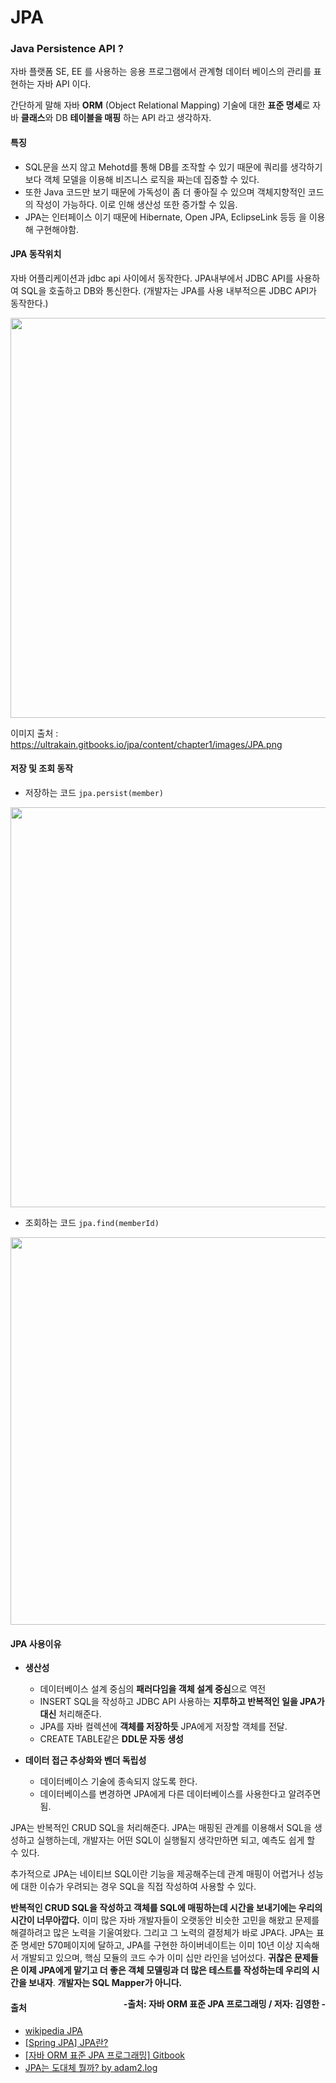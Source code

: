 # JPA

### Java Persistence API ?

자바 플랫폼 SE, EE 를 사용하는 응용 프로그램에서 관계형 데이터 베이스의 관리를 표현하는 자바 API 이다.

간단하게 말해 자바 **ORM** (Object Relational Mapping)  기술에 대한 **표준 명세**로 자바 **클래스**와 DB **테이블을 매핑** 하는 API 라고 생각하자.



#### 특징

* SQL문을 쓰지 않고 Mehotd를 통해 DB를 조작할 수 있기 때문에 쿼리를 생각하기 보다 객체 모델을 이용해 비즈니스 로직을 짜는데 집중할 수 있다.
* 또한 Java 코드만 보기 때문에 가독성이 좀 더 좋아질 수 있으며 객체지향적인 코드의 작성이 가능하다. 이로 인해 생산성 또한 증가할 수 있음.
* JPA는 인터페이스 이기 때문에 Hibernate, Open JPA, EclipseLink 등등 을 이용해 구현해야함.





#### JPA 동작위치

자바 어플리케이션과 jdbc api 사이에서 동작한다.  JPA내부에서 JDBC API를 사용하여 SQL을 호출하고 DB와 통신한다. (개발자는 JPA를 사용 내부적으론 JDBC API가 동작한다.)

<img width="640px" src="https://ultrakain.gitbooks.io/jpa/content/chapter1/images/JPA.png" />

이미지 출처 : https://ultrakain.gitbooks.io/jpa/content/chapter1/images/JPA.png



#### 저장 및 조회 동작

* 저장하는 코드 `jpa.persist(member)` 

<img width="640px" src="https://ultrakain.gitbooks.io/jpa/content/chapter1/images/JPA_save.png"/>

* 조회하는 코드 `jpa.find(memberId)`

<img width="620px" src="https://ultrakain.gitbooks.io/jpa/content/chapter1/images/JPA_search.png" />

<br/>



#### JPA 사용이유

* **생산성**

  * 데이터베이스 설계 중심의 **패러다임을 객체 설계 중심**으로 역전
  * INSERT SQL을 작성하고 JDBC API 사용하는 **지루하고 반복적인 일을 JPA가 대신** 처리해준다.
  * JPA를 자바 컬렉션에 **객체를 저장하듯** JPA에게 저장할 객체를 전달.
  * CREATE TABLE같은 **DDL문 자동 생성**

* **데이터 접근 추상화와 벤더 독립성**

  * 데이터베이스 기술에 종속되지 않도록 한다.
  * 데이터베이스를 변경하면 JPA에게 다른 데이터베이스를 사용한다고 알려주면 됨.

  

JPA는 반복적인 CRUD SQL을 처리해준다. JPA는 매핑된 관계를 이용해서 SQL을 생성하고 실행하는데, 개발자는 어떤 SQL이 실행될지 생각만하면 되고, 예측도 쉽게 할 수 있다. 

추가적으로 JPA는 네이티브 SQL이란 기능을 제공해주는데 관계 매핑이 어렵거나 성능에 대한 이슈가 우려되는 경우 SQL을 직접 작성하여 사용할 수 있다.

**반복적인 CRUD SQL을 작성하고 객체를 SQL에 매핑하는데 시간을 보내기에는 우리의 시간이 너무아깝다.** 이미 많은 자바 개발자들이 오랫동안 비슷한 고민을 해왔고 문제를 해결하려고 많은 노력을 기울여왔다. 그리고 그 노력의 결정체가 바로 JPA다. JPA는 표준 명세만 570페이지에 달하고, JPA를 구현한 하이버네이트는 이미 10년 이상 지속해서 개발되고 있으며, 핵심 모듈의 코드 수가 이미 십만 라인을 넘어섰다. **귀찮은 문제들은 이제 JPA에게 맡기고 더 좋은 객체 모델링과 더 많은 테스트를 작성하는데 우리의 시간을 보내자**. **개발자는 SQL Mapper가 아니다.**



<span style="float: right;">**-출처: 자바 ORM 표준 JPA 프로그래밍 / 저자: 김영한 -**</span>

#### 출처

* [wikipedia JPA](https://ko.wikipedia.org/wiki/%EC%9E%90%EB%B0%94_%ED%8D%BC%EC%8B%9C%EC%8A%A4%ED%84%B4%EC%8A%A4_API)
* [[Spring JPA] JPA란?](https://dbjh.tistory.com/77)
* [[자바 ORM 표준 JPA 프로그래밍] Gitbook](https://ultrakain.gitbooks.io/jpa/content/chapter1/chapter1.3.html)
* [JPA는 도대체 뭘까? by adam2.log](https://velog.io/@adam2/JPA%EB%8A%94-%EB%8F%84%EB%8D%B0%EC%B2%B4-%EB%AD%98%EA%B9%8C-orm-%EC%98%81%EC%86%8D%EC%84%B1-hibernate-spring-data-jpa)


